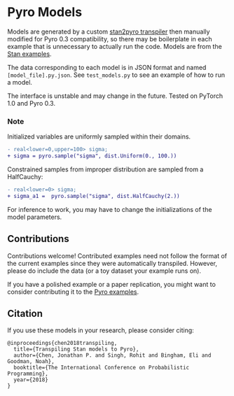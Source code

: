 # Pyro Models

Models are generated by a custom [stan2pyro transpiler](https://github.com/jpchen/pyro-stan-compiler) then manually modified for Pyro 0.3 compatibility, so there may be boilerplate in each example that is unnecessary to actually run the code.  Models are from the [Stan examples](https://github.com/stan-dev/example-models).

The data corresponding to each model is in JSON format and named `[model_file].py.json`.  See `test_models.py` to see an example of how to run a model.

The interface is unstable and may change in the future. Tested on PyTorch 1.0 and Pyro 0.3.

### Note
Initialized variables are uniformly sampled within their domains.
```diff
- real<lower=0,upper=100> sigma;
+ sigma = pyro.sample("sigma", dist.Uniform(0., 100.))
```

Constrained samples from improper distribution are sampled from a HalfCauchy:
```diff
- real<lower=0> sigma;
+ sigma_a1 =  pyro.sample("sigma", dist.HalfCauchy(2.))
```

For inference to work, you may have to change the initializations of the model parameters.

## Contributions
Contributions welcome! Contributed examples need not follow the format of the current examples since they were automatically transpiled.  However, please do include the data (or a toy dataset your example runs on).

If you have a polished example or a paper replication, you might want to consider contributing it to the [Pyro examples](https://github.com/pyro-ppl/pyro/tree/dev/examples).

## Citation
If you use these models in your research, please consider citing:
```
@inproceedings{chen2018transpiling,
  title={Transpiling Stan models to Pyro},
  author={Chen, Jonathan P. and Singh, Rohit and Bingham, Eli and Goodman, Noah},
  booktitle={The International Conference on Probabilistic Programming},
  year={2018}
}
```
